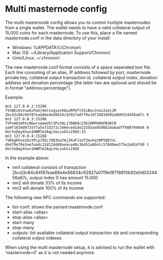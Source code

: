 # Multi masternode config

The multi masternode config allows you to control multiple masternodes from a
single wallet. The wallet needs to have a valid collateral output of 15.000
coins for each masternode. To use this, place a file named masternode.conf in
the data directory of your install:

* Windows: %APPDATA%\Chronon\
* Mac OS: ~/Library/Application Support/Chronon/
* Unix/Linux: ~/.chronon/

The new masternode.conf format consists of a space seperated text file. Each
line consisting of an alias, IP address followed by port, masternode private
key, collateral output transaction id, collateral output index, donation
address and donation percentage (the latter two are optional and should be in
format "address:percentage").

Example:

```
mn1 127.0.0.2:15288 7VnWEzUvVuwAiPwGjHeCzoqyacKQuuRPUftS5iBonJcmi2smjJR 2bcd3c84c84f87eaa86e4e56834c92927a07f9e18718810b92e0d0324456a67c 0
mn2 127.0.0.3:15288 7VPxA81mPeiNGwrsqewUSt3Px3AL17B8KQc23K2HRPH9UFBSKCM aa9f1034d973377a5e733272c3d0eced1de22555ad45d6b24abadff8087948d4 0 UUr5nDmykhun1HWM7mJAqLVeLzoGtx19dX:33
mn3 127.0.0.4:15288 7VKkgKhoo16zYPLpJ5EL7Q83UufAj2KuF1sUTZmuhqtNP5QEYnL db478e78e3aefaa8c12d12ddd0aeace48c3b451a8b41c570d0ee375e2a02dfd9 1 UUr5nDmykhun1HWM7mJAqLVeLzoGtx19dX
```

In the example above:

* mn1 collateral consists of transaction 2bcd3c84c84f87eaa86e4e56834c92927a07f9e18718810b92e0d0324456a67c, output index 0 has amount 15.000
* mn2 will donate 33% of its income
* mn3 will donate 100% of its income

The following new RPC commands are supported:

* list-conf: shows the parsed masternode.conf
* start-alias \<alias\>
* stop-alias \<alias\>
* start-many
* stop-many
* outputs: list available collateral output transaction ids and corresponding
  collateral output indexes

When using the multi masternode setup, it is advised to run the wallet with
'masternode=0' as it is not needed anymore.
